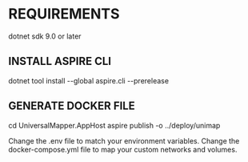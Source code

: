 # REQUIREMENTS
dotnet sdk 9.0 or later

## INSTALL ASPIRE CLI
dotnet tool install --global aspire.cli --prerelease

## GENERATE DOCKER FILE
cd UniversalMapper.AppHost
aspire publish -o ../deploy/unimap

Change the .env file to match your environment variables.
Change the docker-compose.yml file to map your custom networks and volumes.